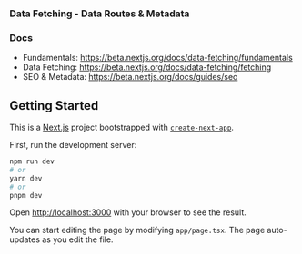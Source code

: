 ### Data Fetching - Data Routes & Metadata

### Docs
- Fundamentals: https://beta.nextjs.org/docs/data-fetching/fundamentals
- Data Fetching: https://beta.nextjs.org/docs/data-fetching/fetching
- SEO & Metadata: https://beta.nextjs.org/docs/guides/seo

## Getting Started

This is a [Next.js](https://nextjs.org/) project bootstrapped with [`create-next-app`](https://github.com/vercel/next.js/tree/canary/packages/create-next-app).

First, run the development server:

```bash
npm run dev
# or
yarn dev
# or
pnpm dev
```

Open [http://localhost:3000](http://localhost:3000) with your browser to see the result.

You can start editing the page by modifying `app/page.tsx`. The page auto-updates as you edit the file.


